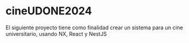 # cineUDONE2024
El siguiente proyecto tiene como finalidad crear un sistema para un cine universitario, usando NX, React y NestJS
